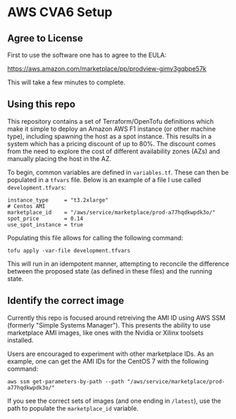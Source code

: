 # AWS CVA6 Setup

## Agree to License

First to use the software one has to agree to the EULA:

https://aws.amazon.com/marketplace/pp/prodview-gimv3gqbpe57k

This will take a few minutes to complete.


## Using this repo

This repository contains a set of Terraform/OpenTofu definitions which make it
simple to deploy an Amazon AWS F1 instance (or other machine type), including
spawning the host as a spot instance.  This results in a system which has a
pricing discount of up to 80%.  The discount comes from the need to explore the
cost of different availability zones (AZs) and manually placing the host in the
AZ.


To begin, common variables are defined in `variables.tf`.  These can then be
populated in a `tfvars` file.  Below is an example of a file I use called
`development.tfvars`:

```
instance_type     = "t3.2xlarge"
# Centos AMI
marketplace_id    = "/aws/service/marketplace/prod-a77hqdkwpdk3o/"
spot_price        = 0.14
use_spot_instance = true
```

Populating this file allows for calling the following command:

    tofu apply -var-file development.tfvars

This will run in an idempotent manner, attempting to reconcile the difference
between the proposed state (as defined in these files) and the running state.

## Identify the correct image

Currently this repo is focused around retreiving the AMI ID using AWS SSM
(formerly "Simple Systems Manager").  This presents the ability to use
marketplace AMI images, like ones with the Nvidia or Xilinx toolsets installed.

Users are encouraged to experiment with other marketplace IDs. As an example,
one can get the AMI IDs for the CentOS 7 with the following command:

    aws ssm get-parameters-by-path --path "/aws/service/marketplace/prod-a77hqdkwpdk3o/"

If you see the correct sets of images (and one ending in `/latest`), use the
path to populate the `marketplace_id` variable.


<!--

vim: ts=2 sw=2 et tw=80 sts
-->
